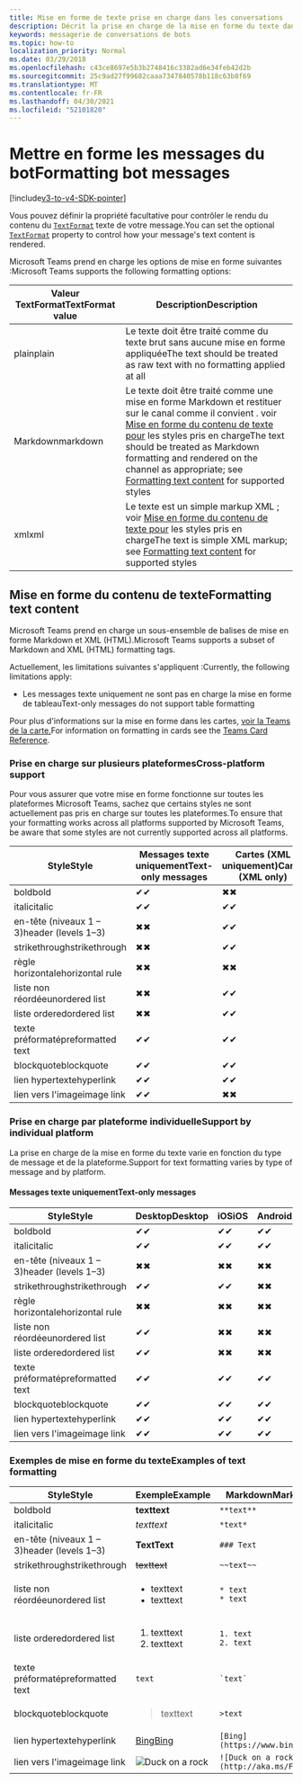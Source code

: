 ```yaml
---
title: Mise en forme de texte prise en charge dans les conversations
description: Décrit la prise en charge de la mise en forme du texte dans les conversations de bot
keywords: messagerie de conversations de bots
ms.topic: how-to
localization_priority: Normal
ms.date: 03/29/2018
ms.openlocfilehash: c43ce8697e5b3b2748416c3382ad6e34feb42d2b
ms.sourcegitcommit: 25c9ad27f99682caaa7347840578b118c63b8f69
ms.translationtype: MT
ms.contentlocale: fr-FR
ms.lasthandoff: 04/30/2021
ms.locfileid: "52101820"
---
```

# <a name="formatting-bot-messages"></a><span data-ttu-id="6ded5-104">Mettre en forme les messages du bot</span><span class="sxs-lookup"><span data-stu-id="6ded5-104">Formatting bot messages</span></span>

[!include[v3-to-v4-SDK-pointer](~/includes/v3-to-v4-pointer-bots.md)]

<span data-ttu-id="6ded5-105">Vous pouvez définir la propriété facultative pour contrôler le rendu du contenu du [`TextFormat`](https://docs.microsoft.com/bot-framework/dotnet/bot-builder-dotnet-create-messages#customizing-a-message) texte de votre message.</span><span class="sxs-lookup"><span data-stu-id="6ded5-105">You can set the optional [`TextFormat`](https://docs.microsoft.com/bot-framework/dotnet/bot-builder-dotnet-create-messages#customizing-a-message) property to control how your message's text content is rendered.</span></span>

<span data-ttu-id="6ded5-106">Microsoft Teams prend en charge les options de mise en forme suivantes :</span><span class="sxs-lookup"><span data-stu-id="6ded5-106">Microsoft Teams supports the following formatting options:</span></span>

| <span data-ttu-id="6ded5-107">Valeur TextFormat</span><span class="sxs-lookup"><span data-stu-id="6ded5-107">TextFormat value</span></span> | <span data-ttu-id="6ded5-108">Description</span><span class="sxs-lookup"><span data-stu-id="6ded5-108">Description</span></span> |
| --- | --- |
| <span data-ttu-id="6ded5-109">plain</span><span class="sxs-lookup"><span data-stu-id="6ded5-109">plain</span></span> | <span data-ttu-id="6ded5-110">Le texte doit être traité comme du texte brut sans aucune mise en forme appliquée</span><span class="sxs-lookup"><span data-stu-id="6ded5-110">The text should be treated as raw text with no formatting applied at all</span></span> |
| <span data-ttu-id="6ded5-111">Markdown</span><span class="sxs-lookup"><span data-stu-id="6ded5-111">markdown</span></span> | <span data-ttu-id="6ded5-112">Le texte doit être traité comme une mise en forme Markdown et restituer sur le canal comme il convient . voir [Mise en forme du contenu de texte pour](#formatting-text-content) les styles pris en charge</span><span class="sxs-lookup"><span data-stu-id="6ded5-112">The text should be treated as Markdown formatting and rendered on the channel as appropriate; see [Formatting text content](#formatting-text-content) for supported styles</span></span> |
| <span data-ttu-id="6ded5-113">xml</span><span class="sxs-lookup"><span data-stu-id="6ded5-113">xml</span></span> | <span data-ttu-id="6ded5-114">Le texte est un simple markup XML ; voir [Mise en forme du contenu de texte pour](#formatting-text-content) les styles pris en charge</span><span class="sxs-lookup"><span data-stu-id="6ded5-114">The text is simple XML markup; see [Formatting text content](#formatting-text-content) for supported styles</span></span> |

## <a name="formatting-text-content"></a><span data-ttu-id="6ded5-115">Mise en forme du contenu de texte</span><span class="sxs-lookup"><span data-stu-id="6ded5-115">Formatting text content</span></span>

<span data-ttu-id="6ded5-116">Microsoft Teams prend en charge un sous-ensemble de balises de mise en forme Markdown et XML (HTML).</span><span class="sxs-lookup"><span data-stu-id="6ded5-116">Microsoft Teams supports a subset of Markdown and XML (HTML) formatting tags.</span></span>

<span data-ttu-id="6ded5-117">Actuellement, les limitations suivantes s'appliquent :</span><span class="sxs-lookup"><span data-stu-id="6ded5-117">Currently, the following limitations apply:</span></span>

* <span data-ttu-id="6ded5-118">Les messages texte uniquement ne sont pas en charge la mise en forme de tableau</span><span class="sxs-lookup"><span data-stu-id="6ded5-118">Text-only messages do not support table formatting</span></span>

<span data-ttu-id="6ded5-119">Pour plus d'informations sur la mise en forme dans les cartes, [voir la Teams de la carte.](~/task-modules-and-cards/cards/cards-reference.md)</span><span class="sxs-lookup"><span data-stu-id="6ded5-119">For information on formatting in cards see the [Teams Card Reference](~/task-modules-and-cards/cards/cards-reference.md).</span></span>

### <a name="cross-platform-support"></a><span data-ttu-id="6ded5-120">Prise en charge sur plusieurs plateformes</span><span class="sxs-lookup"><span data-stu-id="6ded5-120">Cross-platform support</span></span>

<span data-ttu-id="6ded5-121">Pour vous assurer que votre mise en forme fonctionne sur toutes les plateformes Microsoft Teams, sachez que certains styles ne sont actuellement pas pris en charge sur toutes les plateformes.</span><span class="sxs-lookup"><span data-stu-id="6ded5-121">To ensure that your formatting works across all platforms supported by Microsoft Teams, be aware that some styles are not currently supported across all platforms.</span></span>

| <span data-ttu-id="6ded5-122">Style</span><span class="sxs-lookup"><span data-stu-id="6ded5-122">Style</span></span>                     | <span data-ttu-id="6ded5-123">Messages texte uniquement</span><span class="sxs-lookup"><span data-stu-id="6ded5-123">Text-only messages</span></span> | <span data-ttu-id="6ded5-124">Cartes (XML uniquement)</span><span class="sxs-lookup"><span data-stu-id="6ded5-124">Cards (XML only)</span></span> |
|---------------------------|--------------------|------------------|
| <span data-ttu-id="6ded5-125">bold</span><span class="sxs-lookup"><span data-stu-id="6ded5-125">bold</span></span>                      | <span data-ttu-id="6ded5-126">✔</span><span class="sxs-lookup"><span data-stu-id="6ded5-126">✔</span></span>                  | <span data-ttu-id="6ded5-127">✖</span><span class="sxs-lookup"><span data-stu-id="6ded5-127">✖</span></span>                |
| <span data-ttu-id="6ded5-128">italic</span><span class="sxs-lookup"><span data-stu-id="6ded5-128">italic</span></span>                    | <span data-ttu-id="6ded5-129">✔</span><span class="sxs-lookup"><span data-stu-id="6ded5-129">✔</span></span>                  | <span data-ttu-id="6ded5-130">✔</span><span class="sxs-lookup"><span data-stu-id="6ded5-130">✔</span></span>                |
| <span data-ttu-id="6ded5-131">en-tête (niveaux 1 &ndash; 3)</span><span class="sxs-lookup"><span data-stu-id="6ded5-131">header (levels 1&ndash;3)</span></span> | <span data-ttu-id="6ded5-132">✖</span><span class="sxs-lookup"><span data-stu-id="6ded5-132">✖</span></span>                  | <span data-ttu-id="6ded5-133">✔</span><span class="sxs-lookup"><span data-stu-id="6ded5-133">✔</span></span>                |
| <span data-ttu-id="6ded5-134">strikethrough</span><span class="sxs-lookup"><span data-stu-id="6ded5-134">strikethrough</span></span>             | <span data-ttu-id="6ded5-135">✖</span><span class="sxs-lookup"><span data-stu-id="6ded5-135">✖</span></span>                  | <span data-ttu-id="6ded5-136">✔</span><span class="sxs-lookup"><span data-stu-id="6ded5-136">✔</span></span>                |
| <span data-ttu-id="6ded5-137">règle horizontale</span><span class="sxs-lookup"><span data-stu-id="6ded5-137">horizontal rule</span></span>           | <span data-ttu-id="6ded5-138">✖</span><span class="sxs-lookup"><span data-stu-id="6ded5-138">✖</span></span>                  | <span data-ttu-id="6ded5-139">✖</span><span class="sxs-lookup"><span data-stu-id="6ded5-139">✖</span></span>                |
| <span data-ttu-id="6ded5-140">liste non réordée</span><span class="sxs-lookup"><span data-stu-id="6ded5-140">unordered list</span></span>            | <span data-ttu-id="6ded5-141">✖</span><span class="sxs-lookup"><span data-stu-id="6ded5-141">✖</span></span>                  | <span data-ttu-id="6ded5-142">✔</span><span class="sxs-lookup"><span data-stu-id="6ded5-142">✔</span></span>                |
| <span data-ttu-id="6ded5-143">liste ordered</span><span class="sxs-lookup"><span data-stu-id="6ded5-143">ordered list</span></span>              | <span data-ttu-id="6ded5-144">✖</span><span class="sxs-lookup"><span data-stu-id="6ded5-144">✖</span></span>                  | <span data-ttu-id="6ded5-145">✔</span><span class="sxs-lookup"><span data-stu-id="6ded5-145">✔</span></span>                |
| <span data-ttu-id="6ded5-146">texte préformaté</span><span class="sxs-lookup"><span data-stu-id="6ded5-146">preformatted text</span></span>         | <span data-ttu-id="6ded5-147">✔</span><span class="sxs-lookup"><span data-stu-id="6ded5-147">✔</span></span>                  | <span data-ttu-id="6ded5-148">✔</span><span class="sxs-lookup"><span data-stu-id="6ded5-148">✔</span></span>                |
| <span data-ttu-id="6ded5-149">blockquote</span><span class="sxs-lookup"><span data-stu-id="6ded5-149">blockquote</span></span>                | <span data-ttu-id="6ded5-150">✔</span><span class="sxs-lookup"><span data-stu-id="6ded5-150">✔</span></span>                  | <span data-ttu-id="6ded5-151">✔</span><span class="sxs-lookup"><span data-stu-id="6ded5-151">✔</span></span>                |
| <span data-ttu-id="6ded5-152">lien hypertexte</span><span class="sxs-lookup"><span data-stu-id="6ded5-152">hyperlink</span></span>                 | <span data-ttu-id="6ded5-153">✔</span><span class="sxs-lookup"><span data-stu-id="6ded5-153">✔</span></span>                  | <span data-ttu-id="6ded5-154">✔</span><span class="sxs-lookup"><span data-stu-id="6ded5-154">✔</span></span>                |
| <span data-ttu-id="6ded5-155">lien vers l'image</span><span class="sxs-lookup"><span data-stu-id="6ded5-155">image link</span></span>                | <span data-ttu-id="6ded5-156">✔</span><span class="sxs-lookup"><span data-stu-id="6ded5-156">✔</span></span>                  | <span data-ttu-id="6ded5-157">✖</span><span class="sxs-lookup"><span data-stu-id="6ded5-157">✖</span></span>                |

### <a name="support-by-individual-platform"></a><span data-ttu-id="6ded5-158">Prise en charge par plateforme individuelle</span><span class="sxs-lookup"><span data-stu-id="6ded5-158">Support by individual platform</span></span>

<span data-ttu-id="6ded5-159">La prise en charge de la mise en forme du texte varie en fonction du type de message et de la plateforme.</span><span class="sxs-lookup"><span data-stu-id="6ded5-159">Support for text formatting varies by type of message and by platform.</span></span>

#### <a name="text-only-messages"></a><span data-ttu-id="6ded5-160">Messages texte uniquement</span><span class="sxs-lookup"><span data-stu-id="6ded5-160">Text-only messages</span></span>

| <span data-ttu-id="6ded5-161">Style</span><span class="sxs-lookup"><span data-stu-id="6ded5-161">Style</span></span>                     | <span data-ttu-id="6ded5-162">Desktop</span><span class="sxs-lookup"><span data-stu-id="6ded5-162">Desktop</span></span> | <span data-ttu-id="6ded5-163">iOS</span><span class="sxs-lookup"><span data-stu-id="6ded5-163">iOS</span></span> | <span data-ttu-id="6ded5-164">Android</span><span class="sxs-lookup"><span data-stu-id="6ded5-164">Android</span></span> |
|---------------------------|---------|-----|---------|
| <span data-ttu-id="6ded5-165">bold</span><span class="sxs-lookup"><span data-stu-id="6ded5-165">bold</span></span>                      | <span data-ttu-id="6ded5-166">✔</span><span class="sxs-lookup"><span data-stu-id="6ded5-166">✔</span></span>       | <span data-ttu-id="6ded5-167">✔</span><span class="sxs-lookup"><span data-stu-id="6ded5-167">✔</span></span>   | <span data-ttu-id="6ded5-168">✔</span><span class="sxs-lookup"><span data-stu-id="6ded5-168">✔</span></span>       |
| <span data-ttu-id="6ded5-169">italic</span><span class="sxs-lookup"><span data-stu-id="6ded5-169">italic</span></span>                    | <span data-ttu-id="6ded5-170">✔</span><span class="sxs-lookup"><span data-stu-id="6ded5-170">✔</span></span>       | <span data-ttu-id="6ded5-171">✔</span><span class="sxs-lookup"><span data-stu-id="6ded5-171">✔</span></span>   | <span data-ttu-id="6ded5-172">✔</span><span class="sxs-lookup"><span data-stu-id="6ded5-172">✔</span></span>       |
| <span data-ttu-id="6ded5-173">en-tête (niveaux 1 &ndash; 3)</span><span class="sxs-lookup"><span data-stu-id="6ded5-173">header (levels 1&ndash;3)</span></span> | <span data-ttu-id="6ded5-174">✖</span><span class="sxs-lookup"><span data-stu-id="6ded5-174">✖</span></span>       | <span data-ttu-id="6ded5-175">✖</span><span class="sxs-lookup"><span data-stu-id="6ded5-175">✖</span></span>   | <span data-ttu-id="6ded5-176">✖</span><span class="sxs-lookup"><span data-stu-id="6ded5-176">✖</span></span>       |
| <span data-ttu-id="6ded5-177">strikethrough</span><span class="sxs-lookup"><span data-stu-id="6ded5-177">strikethrough</span></span>             | <span data-ttu-id="6ded5-178">✔</span><span class="sxs-lookup"><span data-stu-id="6ded5-178">✔</span></span>       | <span data-ttu-id="6ded5-179">✔</span><span class="sxs-lookup"><span data-stu-id="6ded5-179">✔</span></span>   | <span data-ttu-id="6ded5-180">✖</span><span class="sxs-lookup"><span data-stu-id="6ded5-180">✖</span></span>       |
| <span data-ttu-id="6ded5-181">règle horizontale</span><span class="sxs-lookup"><span data-stu-id="6ded5-181">horizontal rule</span></span>           | <span data-ttu-id="6ded5-182">✖</span><span class="sxs-lookup"><span data-stu-id="6ded5-182">✖</span></span>       | <span data-ttu-id="6ded5-183">✖</span><span class="sxs-lookup"><span data-stu-id="6ded5-183">✖</span></span>   | <span data-ttu-id="6ded5-184">✖</span><span class="sxs-lookup"><span data-stu-id="6ded5-184">✖</span></span>       |
| <span data-ttu-id="6ded5-185">liste non réordée</span><span class="sxs-lookup"><span data-stu-id="6ded5-185">unordered list</span></span>            | <span data-ttu-id="6ded5-186">✔</span><span class="sxs-lookup"><span data-stu-id="6ded5-186">✔</span></span>       | <span data-ttu-id="6ded5-187">✖</span><span class="sxs-lookup"><span data-stu-id="6ded5-187">✖</span></span>   | <span data-ttu-id="6ded5-188">✖</span><span class="sxs-lookup"><span data-stu-id="6ded5-188">✖</span></span>       |
| <span data-ttu-id="6ded5-189">liste ordered</span><span class="sxs-lookup"><span data-stu-id="6ded5-189">ordered list</span></span>              | <span data-ttu-id="6ded5-190">✔</span><span class="sxs-lookup"><span data-stu-id="6ded5-190">✔</span></span>       | <span data-ttu-id="6ded5-191">✖</span><span class="sxs-lookup"><span data-stu-id="6ded5-191">✖</span></span>   | <span data-ttu-id="6ded5-192">✖</span><span class="sxs-lookup"><span data-stu-id="6ded5-192">✖</span></span>       |
| <span data-ttu-id="6ded5-193">texte préformaté</span><span class="sxs-lookup"><span data-stu-id="6ded5-193">preformatted text</span></span>         | <span data-ttu-id="6ded5-194">✔</span><span class="sxs-lookup"><span data-stu-id="6ded5-194">✔</span></span>       | <span data-ttu-id="6ded5-195">✔</span><span class="sxs-lookup"><span data-stu-id="6ded5-195">✔</span></span>   | <span data-ttu-id="6ded5-196">✔</span><span class="sxs-lookup"><span data-stu-id="6ded5-196">✔</span></span>       |
| <span data-ttu-id="6ded5-197">blockquote</span><span class="sxs-lookup"><span data-stu-id="6ded5-197">blockquote</span></span>                | <span data-ttu-id="6ded5-198">✔</span><span class="sxs-lookup"><span data-stu-id="6ded5-198">✔</span></span>       | <span data-ttu-id="6ded5-199">✔</span><span class="sxs-lookup"><span data-stu-id="6ded5-199">✔</span></span>   | <span data-ttu-id="6ded5-200">✔</span><span class="sxs-lookup"><span data-stu-id="6ded5-200">✔</span></span>       |
| <span data-ttu-id="6ded5-201">lien hypertexte</span><span class="sxs-lookup"><span data-stu-id="6ded5-201">hyperlink</span></span>                 | <span data-ttu-id="6ded5-202">✔</span><span class="sxs-lookup"><span data-stu-id="6ded5-202">✔</span></span>       | <span data-ttu-id="6ded5-203">✔</span><span class="sxs-lookup"><span data-stu-id="6ded5-203">✔</span></span>   | <span data-ttu-id="6ded5-204">✔</span><span class="sxs-lookup"><span data-stu-id="6ded5-204">✔</span></span>       |
| <span data-ttu-id="6ded5-205">lien vers l'image</span><span class="sxs-lookup"><span data-stu-id="6ded5-205">image link</span></span>                | <span data-ttu-id="6ded5-206">✔</span><span class="sxs-lookup"><span data-stu-id="6ded5-206">✔</span></span>       | <span data-ttu-id="6ded5-207">✔</span><span class="sxs-lookup"><span data-stu-id="6ded5-207">✔</span></span>   | <span data-ttu-id="6ded5-208">✔</span><span class="sxs-lookup"><span data-stu-id="6ded5-208">✔</span></span>       |

### <a name="examples-of-text-formatting"></a><span data-ttu-id="6ded5-209">Exemples de mise en forme du texte</span><span class="sxs-lookup"><span data-stu-id="6ded5-209">Examples of text formatting</span></span>

| <span data-ttu-id="6ded5-210">Style</span><span class="sxs-lookup"><span data-stu-id="6ded5-210">Style</span></span> | <span data-ttu-id="6ded5-211">Exemple</span><span class="sxs-lookup"><span data-stu-id="6ded5-211">Example</span></span> | <span data-ttu-id="6ded5-212">Markdown</span><span class="sxs-lookup"><span data-stu-id="6ded5-212">Markdown</span></span> | <span data-ttu-id="6ded5-213">XML (HTML)</span><span class="sxs-lookup"><span data-stu-id="6ded5-213">XML (HTML)</span></span> |
| --- | --- | --- | --- |
| <span data-ttu-id="6ded5-214">bold</span><span class="sxs-lookup"><span data-stu-id="6ded5-214">bold</span></span> | <span data-ttu-id="6ded5-215">**text**</span><span class="sxs-lookup"><span data-stu-id="6ded5-215">**text**</span></span> | `**text**` | `<strong>text</strong>` |
| <span data-ttu-id="6ded5-216">italic</span><span class="sxs-lookup"><span data-stu-id="6ded5-216">italic</span></span> | <span data-ttu-id="6ded5-217">*text*</span><span class="sxs-lookup"><span data-stu-id="6ded5-217">*text*</span></span> | `*text*` | `<em>text</em>` |
| <span data-ttu-id="6ded5-218">en-tête (niveaux 1 &ndash; 3)</span><span class="sxs-lookup"><span data-stu-id="6ded5-218">header (levels 1&ndash;3)</span></span> | <span data-ttu-id="6ded5-219">**Text**</span><span class="sxs-lookup"><span data-stu-id="6ded5-219">**Text**</span></span> | `### Text` | `<h3>Text</h3>` |
| <span data-ttu-id="6ded5-220">strikethrough</span><span class="sxs-lookup"><span data-stu-id="6ded5-220">strikethrough</span></span> | <span data-ttu-id="6ded5-221">~~text~~</span><span class="sxs-lookup"><span data-stu-id="6ded5-221">~~text~~</span></span> | `~~text~~` | `<strike>text</strike>` |
| <span data-ttu-id="6ded5-222">liste non réordée</span><span class="sxs-lookup"><span data-stu-id="6ded5-222">unordered list</span></span> | <ul><li><span data-ttu-id="6ded5-223">text</span><span class="sxs-lookup"><span data-stu-id="6ded5-223">text</span></span></li><li><span data-ttu-id="6ded5-224">text</span><span class="sxs-lookup"><span data-stu-id="6ded5-224">text</span></span></li></ul> | `* text`<br>`* text` | `<ul><li>text</li><li>text</li></ul>` |
| <span data-ttu-id="6ded5-225">liste ordered</span><span class="sxs-lookup"><span data-stu-id="6ded5-225">ordered list</span></span> | <ol><li><span data-ttu-id="6ded5-226">text</span><span class="sxs-lookup"><span data-stu-id="6ded5-226">text</span></span></li><li><span data-ttu-id="6ded5-227">text</span><span class="sxs-lookup"><span data-stu-id="6ded5-227">text</span></span></li></ol> | `1. text`<br>`2. text` | `<ol><li>text</li><li>text</li></ol>` |
| <span data-ttu-id="6ded5-228">texte préformaté</span><span class="sxs-lookup"><span data-stu-id="6ded5-228">preformatted text</span></span> | `text` | `` `text` `` | `<pre>text</pre>` |
| <span data-ttu-id="6ded5-229">blockquote</span><span class="sxs-lookup"><span data-stu-id="6ded5-229">blockquote</span></span> | <blockquote><span data-ttu-id="6ded5-230">text</span><span class="sxs-lookup"><span data-stu-id="6ded5-230">text</span></span></blockquote> | `>text` | `<blockquote>text</blockquote>` |
| <span data-ttu-id="6ded5-231">lien hypertexte</span><span class="sxs-lookup"><span data-stu-id="6ded5-231">hyperlink</span></span> | [<span data-ttu-id="6ded5-232">Bing</span><span class="sxs-lookup"><span data-stu-id="6ded5-232">Bing</span></span>](https://www.bing.com/) | `[Bing](https://www.bing.com/)` | `<a href="https://www.bing.com/">Bing</a>` |
| <span data-ttu-id="6ded5-233">lien vers l'image</span><span class="sxs-lookup"><span data-stu-id="6ded5-233">image link</span></span> | <img src="https://aka.ms/Fo983c" alt="Duck on a rock"></img> | `![Duck on a rock](http://aka.ms/Fo983c)` | `<img src="https://aka.ms/Fo983c" alt="Duck on a rock"></img>` |
